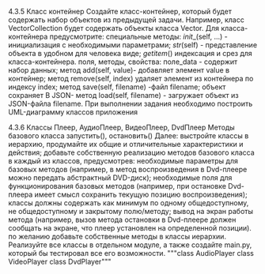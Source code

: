 4.3.5 Класс контейнер
Создайте класс-контейнер, который будет содержать набор объектов из предыдущей задачи. Например, класс VectorCollection будет содержать объекты класса Vector. 
Для класса-контейнера предусмотрите: 
специальные методы: 
_init__(self, ...) - инициализация с необходимыми параметрами; 
_str_(self) - представление объекта в удобном для человека виде; 
_getitem_() индексация и срез для класса-контейнера. 
поля, методы, свойства: 
поле_data - содержит набор данных; 
метод add(self, value)- добавляет элемент value в контейнер; 
метод remove(self, index) удаляет элемент из контейнера по индексу index; 
метод save(self, filename) -файл filename; объект сохраняет B JSON-
метод load(self, filename) - загружает объект из JSON-файла filename. 
При выполнении задания необходимо построить UML-диаграмму классов приложения

4.3.6 Классы Плеер, АудиоПлеер, ВидеоПлеер, DvdПлеер 
Методы базового класса запустить(), остановить()
Далее: 
выстройте классы в иерархию, продумайте их общие и отличительные характеристики и действия; 
добавьте собственную реализацию методов базового класса в каждый из классов, предусмотрев: 
необходимые параметры для базовых методов (например, в метод воспроизведения в Dvd-плеере можно передать абстрактный DVD-диск); 
необходимые поля для функционирования базовых методов (например, при остановке Dvd-плеера имеет смысл сохранить текущую позицию воспроизведения); классы должны содержать как минимум по одному общедоступному, не общедоступному и закрытому полю/методу; 
вывод на экран работы метода (например, вызов метода остановки в Dvd-плеере должен сообщать на экране, что плеер установлен на определенной позиции). 
по желанию добавьте собственные методы в классы иерархии. 
Реализуйте все классы в отдельном модуле, а также создайте main.py, который бы тестировал все его возможности.
"""class AudioPlayer
class VideoPlayer
class DvdPlayer"""